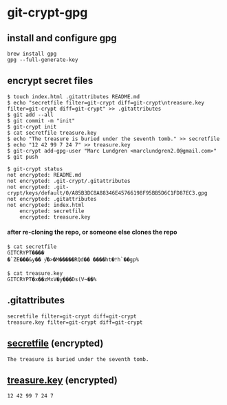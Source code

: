 # git-crypt-gpg

## install and configure gpg
```
brew install gpg
gpg --full-generate-key
```

## encrypt secret files
```
$ touch index.html .gitattributes README.md
$ echo "secretfile filter=git-crypt diff=git-crypt\ntreasure.key filter=git-crypt diff=git-crypt" >> .gitattributes
$ git add --all
$ git commit -m "init"
$ git-crypt init
$ cat secretfile treasure.key
$ echo "The treasure is buried under the seventh tomb." >> secretfile
$ echo "12 42 99 7 24 7" >> treasure.key
$ git-crypt add-gpg-user "Marc Lundgren <marclundgren2.0@gmail.com>"
$ git push
```

```
$ git-crypt status
not encrypted: README.md
not encrypted: .git-crypt/.gitattributes
not encrypted: .git-crypt/keys/default/0/A85B3DC8A88346E45766198F95BB5D6C1FD87EC3.gpg
not encrypted: .gitattributes
not encrypted: index.html
    encrypted: secretfile
    encrypted: treasure.key
```

#### after re-cloning the repo, or someone else clones the repo
```
$ cat secretfile
GITCRYPT����
�`ZE���&y�� y͌�>�M�����RQd�� ����ht�܊h`��gp%
```
```
$ cat treasure.key
GITCRYPT�x��zMxV�y���Ds(V~��%
```

## .gitattributes
```
secretfile filter=git-crypt diff=git-crypt
treasure.key filter=git-crypt diff=git-crypt
```

## [secretfile](https://github.com/marclundgren/git-crypt-gpg/blob/master/secretfile) (encrypted)
```
The treasure is buried under the seventh tomb.
```

## [treasure.key](https://github.com/marclundgren/git-crypt-gpg/blob/master/treasure.key) (encrypted)
```
12 42 99 7 24 7
```
